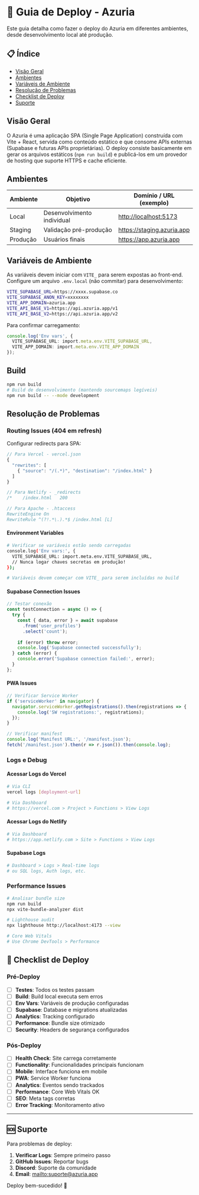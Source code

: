 # 🚀 Guia de Deploy - Azuria

Este guia detalha como fazer o deploy do Azuria em diferentes ambientes, desde desenvolvimento local até produção.

## 📋 Índice

- [Visão Geral](#visão-geral)
- [Ambientes](#ambientes)
- [Variáveis de Ambiente](#variáveis-de-ambiente)
- [Resolução de Problemas](#resolução-de-problemas)
- [Checklist de Deploy](#-checklist-de-deploy)
- [Suporte](#-suporte)

## Visão Geral

O Azuria é uma aplicação SPA (Single Page Application) construída com Vite + React, servida como conteúdo estático e que consome APIs externas (Supabase e futuras APIs proprietárias). O deploy consiste basicamente em gerar os arquivos estáticos (`npm run build`) e publicá-los em um provedor de hosting que suporte HTTPS e cache eficiente.

## Ambientes

| Ambiente | Objetivo | Domínio / URL (exemplo) |
|----------|----------|--------------------------|
| Local    | Desenvolvimento individual | <http://localhost:5173> |
| Staging  | Validação pré-produção     | <https://staging.azuria.app> |
| Produção | Usuários finais            | <https://app.azuria.app> |

## Variáveis de Ambiente

As variáveis devem iniciar com `VITE_` para serem expostas ao front-end. Configure um arquivo `.env.local` (não commitar) para desenvolvimento:

```bash
VITE_SUPABASE_URL=https://xxxx.supabase.co
VITE_SUPABASE_ANON_KEY=xxxxxxxx
VITE_APP_DOMAIN=azuria.app
VITE_API_BASE_V1=https://api.azuria.app/v1
VITE_API_BASE_V2=https://api.azuria.app/v2
```

Para confirmar carregamento:

```ts
console.log('Env vars', {
  VITE_SUPABASE_URL: import.meta.env.VITE_SUPABASE_URL,
  VITE_APP_DOMAIN: import.meta.env.VITE_APP_DOMAIN
});
```

## Build

```bash
npm run build
# Build de desenvolvimento (mantendo sourcemaps legíveis)
npm run build -- --mode development
```

## Resolução de Problemas

### Routing Issues (404 em refresh)

Configurar redirects para SPA:

```javascript
// Para Vercel - vercel.json
{
  "rewrites": [
    { "source": "/(.*)", "destination": "/index.html" }
  ]
}

// Para Netlify - _redirects
/*    /index.html   200

// Para Apache - .htaccess
RewriteEngine On
RewriteRule ^(?!.*\.).*$ /index.html [L]
```

#### Environment Variables

```bash
# Verificar se variáveis estão sendo carregadas
console.log('Env vars:', {
  VITE_SUPABASE_URL: import.meta.env.VITE_SUPABASE_URL,
  // Nunca logar chaves secretas em produção!
});

# Variáveis devem começar com VITE_ para serem incluídas no build
```

#### Supabase Connection Issues

```typescript
// Testar conexão
const testConnection = async () => {
  try {
    const { data, error } = await supabase
      .from('user_profiles')
      .select('count');
    
    if (error) throw error;
    console.log('Supabase connected successfully');
  } catch (error) {
    console.error('Supabase connection failed:', error);
  }
};
```

#### PWA Issues

```javascript
// Verificar Service Worker
if ('serviceWorker' in navigator) {
  navigator.serviceWorker.getRegistrations().then(registrations => {
    console.log('SW registrations:', registrations);
  });
}

// Verificar manifest
console.log('Manifest URL:', '/manifest.json');
fetch('/manifest.json').then(r => r.json()).then(console.log);
```

### Logs e Debug

#### Acessar Logs do Vercel

```bash
# Via CLI
vercel logs [deployment-url]

# Via Dashboard
# https://vercel.com > Project > Functions > View Logs
```

#### Acessar Logs do Netlify

```bash
# Via Dashboard
# https://app.netlify.com > Site > Functions > View Logs
```

#### Supabase Logs

```bash
# Dashboard > Logs > Real-time logs
# ou SQL logs, Auth logs, etc.
```

### Performance Issues

```bash
# Analisar bundle size
npm run build
npx vite-bundle-analyzer dist

# Lighthouse audit
npx lighthouse http://localhost:4173 --view

# Core Web Vitals
# Use Chrome DevTools > Performance
```

## 📝 Checklist de Deploy

### Pré-Deploy

- [ ] **Testes**: Todos os testes passam
- [ ] **Build**: Build local executa sem erros
- [ ] **Env Vars**: Variáveis de produção configuradas
- [ ] **Supabase**: Database e migrations atualizadas
- [ ] **Analytics**: Tracking configurado
- [ ] **Performance**: Bundle size otimizado
- [ ] **Security**: Headers de segurança configurados

### Pós-Deploy

- [ ] **Health Check**: Site carrega corretamente
- [ ] **Functionality**: Funcionalidades principais funcionam
- [ ] **Mobile**: Interface funciona em mobile
- [ ] **PWA**: Service Worker funciona
- [ ] **Analytics**: Eventos sendo trackados
- [ ] **Performance**: Core Web Vitals OK
- [ ] **SEO**: Meta tags corretas
- [ ] **Error Tracking**: Monitoramento ativo

---

## 🆘 Suporte

Para problemas de deploy:

1. **Verificar Logs**: Sempre primeiro passo
2. **GitHub Issues**: Reportar bugs
3. **Discord**: Suporte da comunidade
4. **Email**: <mailto:suporte@azuria.app>

Deploy bem-sucedido! 🚀
